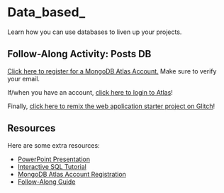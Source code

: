 # Data_based_
Learn how you can use databases to liven up your projects.

## Follow-Along Activity: Posts DB
[Click here to register for a MongoDB Atlas Account.](https://www.mongodb.com/cloud/atlas/register) Make sure to verify your email.

If/when you have an account, [click here to login to Atlas](https://cloud.mongodb.com/account/login)!

Finally, [click here to remix the web application starter project on Glitch](https://glitch.com/edit/#!/remix/posts-db)!

## Resources
Here are some extra resources:

- [PowerPoint Presentation](https://view.officeapps.live.com/op/embed.aspx?src=https://github.com/hackyland/hackyland.github.io/raw/main/DataBased/DataBasedPresentation.pptx)
- [Interactive SQL Tutorial](https://sqlbolt.com/)
- [MongoDB Atlas Account Registration](MongoDbAtlasRegistration.md)
- [Follow-Along Guide](FollowAlong.md)
